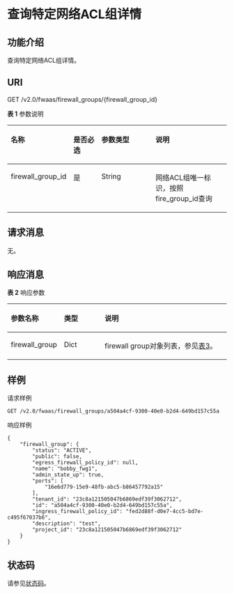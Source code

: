 # 查询特定网络ACL组详情<a name="ZH-CN_TOPIC_0060574390"></a>

## 功能介绍<a name="section39340300132713"></a>

查询特定网络ACL组详情。

## URI<a name="section36516119132713"></a>

GET /v2.0/fwaas/firewall\_groups/\{firewall\_group\_id\}

**表 1**  参数说明

<a name="table18880184689"></a>
<table><thead align="left"><tr id="row13968641385"><th class="cellrowborder" valign="top" width="22.222222222222225%" id="mcps1.2.5.1.1"><p id="p209684410817"><a name="p209684410817"></a><a name="p209684410817"></a>名称</p>
</th>
<th class="cellrowborder" valign="top" width="14.14141414141414%" id="mcps1.2.5.1.2"><p id="p69681441386"><a name="p69681441386"></a><a name="p69681441386"></a>是否必选</p>
</th>
<th class="cellrowborder" valign="top" width="27.27272727272727%" id="mcps1.2.5.1.3"><p id="p1096813412811"><a name="p1096813412811"></a><a name="p1096813412811"></a>参数类型</p>
</th>
<th class="cellrowborder" valign="top" width="36.36363636363636%" id="mcps1.2.5.1.4"><p id="p139686416813"><a name="p139686416813"></a><a name="p139686416813"></a>说明</p>
</th>
</tr>
</thead>
<tbody><tr id="row19681041189"><td class="cellrowborder" valign="top" width="22.222222222222225%" headers="mcps1.2.5.1.1 "><p id="p1682422682817"><a name="p1682422682817"></a><a name="p1682422682817"></a>firewall_group_id</p>
</td>
<td class="cellrowborder" valign="top" width="14.14141414141414%" headers="mcps1.2.5.1.2 "><p id="p1797015416817"><a name="p1797015416817"></a><a name="p1797015416817"></a>是</p>
</td>
<td class="cellrowborder" valign="top" width="27.27272727272727%" headers="mcps1.2.5.1.3 "><p id="p19701411813"><a name="p19701411813"></a><a name="p19701411813"></a>String</p>
</td>
<td class="cellrowborder" valign="top" width="36.36363636363636%" headers="mcps1.2.5.1.4 "><p id="p109701641488"><a name="p109701641488"></a><a name="p109701641488"></a>网络ACL组唯一标识，按照fire_group_id查询</p>
</td>
</tr>
</tbody>
</table>

## 请求消息<a name="section17948186132713"></a>

无。

## 响应消息<a name="section7113297132713"></a>

**表 2**  响应参数

<a name="table31400393132713"></a>
<table><thead align="left"><tr id="row29671115132713"><th class="cellrowborder" valign="top" width="21.349999999999998%" id="mcps1.2.4.1.1"><p id="p40935942132713"><a name="p40935942132713"></a><a name="p40935942132713"></a>参数名称</p>
</th>
<th class="cellrowborder" valign="top" width="19.11%" id="mcps1.2.4.1.2"><p id="p111081132713"><a name="p111081132713"></a><a name="p111081132713"></a>类型</p>
</th>
<th class="cellrowborder" valign="top" width="59.540000000000006%" id="mcps1.2.4.1.3"><p id="p59152418132713"><a name="p59152418132713"></a><a name="p59152418132713"></a>说明</p>
</th>
</tr>
</thead>
<tbody><tr id="row6968505132713"><td class="cellrowborder" valign="top" width="21.349999999999998%" headers="mcps1.2.4.1.1 "><p id="p61606520132713"><a name="p61606520132713"></a><a name="p61606520132713"></a>firewall_group</p>
</td>
<td class="cellrowborder" valign="top" width="19.11%" headers="mcps1.2.4.1.2 "><p id="p3551869132713"><a name="p3551869132713"></a><a name="p3551869132713"></a>Dict</p>
</td>
<td class="cellrowborder" valign="top" width="59.540000000000006%" headers="mcps1.2.4.1.3 "><p id="p14666204132713"><a name="p14666204132713"></a><a name="p14666204132713"></a>firewall group对象列表，参见<a href="网络ACL简介-OpenStack.md#table31629250121127">表3</a>。</p>
</td>
</tr>
</tbody>
</table>

## 样例<a name="section46668427132713"></a>

请求样例

```
GET /v2.0/fwaas/firewall_groups/a504a4cf-9300-40e0-b2d4-649bd157c55a
```

响应样例

```
{
    "firewall_group": {
        "status": "ACTIVE", 
        "public": false, 
        "egress_firewall_policy_id": null, 
        "name": "bobby_fwg1", 
        "admin_state_up": true, 
        "ports": [
            "16e6d779-15e9-48fb-abc5-b86457792a15"
        ], 
        "tenant_id": "23c8a121505047b6869edf39f3062712", 
        "id": "a504a4cf-9300-40e0-b2d4-649bd157c55a", 
        "ingress_firewall_policy_id": "fed2d88f-d0e7-4cc5-bd7e-c495f67037b6", 
        "description": "test",
        "project_id": "23c8a121505047b6869edf39f3062712"
    }
}
```

## 状态码<a name="section10470352390"></a>

请参见[状态码](状态码.md)。

